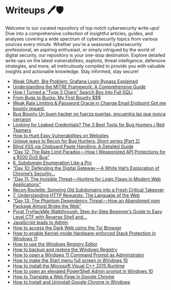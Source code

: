 # Writeups 🖊️🛡️
Welcome to our curated repository of top-notch cybersecurity write-ups! Dive into a comprehensive collection of insightful articles, guides, and analyses covering a wide spectrum of cybersecurity topics from various sources every minute. Whether you're a seasoned cybersecurity professional, an aspiring enthusiast, or simply intrigued by the world of digital security, our repository is your one-stop destination. Explore detailed write-ups on the latest vulnerabilities, exploits, threat intelligence, defensive strategies, and more, all meticulously compiled to provide you with valuable insights and actionable knowledge. Stay informed, stay secure!
<!-- WRITEUPS:START -->
- [Weak OAuth, Big Problem: Grafana Login Bypass Explained](https://teamdh49.medium.com/weak-oauth-big-problem-grafana-login-bypass-explained-ee078ad6aa27?source=rss------bug_bounty_writeup-5)
- [Understanding the MITRE Framework: A Comprehensive Guide](https://medium.com/@shalomo.social/understanding-the-mitre-framework-a-comprehensive-guide-736423cb2521?source=rss------bug_bounty_writeup-5)
- [How I Turned a “Type 3 Chars” Search Box Into Full SQLi](https://medium.com/@ghostxploiter/how-i-turned-a-type-3-chars-search-box-into-full-sqli-a4664e41071f?source=rss------bug_bounty_writeup-5)
- [From Bugs to Bucks: My First Bounty $$$](https://infosecwriteups.com/from-bugs-to-bucks-my-first-bounty-0ab9f6341368?source=rss------bug_bounty_writeup-5)
- [Weak Rate Limiting &amp; Password Oracle in Change Email Endpoint Got me bounty reward.](https://medium.com/@ch1ta/weak-rate-limiting-password-oracle-in-change-email-endpoint-got-me-bounty-reward-15de040a656f?source=rss------bug_bounty_writeup-5)
- [Bug Bounty Un buen hacker no fuerza puertas, encuentra las que nunca cerraron](https://gorkaaa.medium.com/bug-bounty-un-buen-hacker-no-fuerza-puertas-encuentra-las-que-nunca-cerraron-743232169bd8?source=rss------bug_bounty_writeup-5)
- [Looking for Leaked Credentials? The 3 Best Tools for Bug Hunters / Red Teamers](https://medium.com/@cheirishpro/looking-for-leaked-credentials-the-3-best-tools-for-bug-hunters-red-teamers-1c9e0891c321?source=rss------bug_bounty_writeup-5)
- [How to Hunt Easy Vulnerabilities on Websites](https://osintteam.blog/how-to-hunt-easy-vulnerabilities-on-websites-44024c3e301f?source=rss------bug_bounty_writeup-5)
- [Unique ways to Recon for Bug Hunters: Short series [Part 2]](https://osintteam.blog/unique-ways-to-recon-for-bug-hunters-short-series-part-2-735d0b2fad2b?source=rss------bug_bounty_writeup-5)
- [Blind XSS via Clipboard Paste Handling: A Detailed Guide](https://infosecwriteups.com/blind-xss-via-clipboard-paste-handling-a-detailed-guide-4c52d65c43f4?source=rss----7b722bfd1b8d---4)
- [“Day 12: The Rate Limit Paradox — How I Weaponized API Protections for a $500 DoS Bug”](https://infosecwriteups.com/day-12-the-rate-limit-paradox-how-i-weaponized-api-protections-for-a-500-dos-bug-497fa5f8fe45?source=rss----7b722bfd1b8d---4)
- [6. Subdomain Enumeration Like a Pro](https://infosecwriteups.com/6-subdomain-enumeration-like-a-pro-8461c8a92e25?source=rss----7b722bfd1b8d---4)
- [“Day 10: Defending the Digital Gateway — A White Hat’s Exploration of Chrome’s Security…](https://infosecwriteups.com/day-10-defending-the-digital-gateway-a-white-hats-exploration-of-chrome-s-security-e5f217177104?source=rss----7b722bfd1b8d---4)
- [“Day 11: The Invisible Threat — Hunting for Logic Flaws in Modern Web Applications”](https://infosecwriteups.com/day-11-the-invisible-threat-hunting-for-logic-flaws-in-modern-web-applications-08c5d279465c?source=rss----7b722bfd1b8d---4)
- [Recon Roulette: Spinning Old Subdomains into a Fresh Critical Takeover](https://infosecwriteups.com/recon-roulette-spinning-old-subdomains-into-a-fresh-critical-takeover-47dab541e5b6?source=rss----7b722bfd1b8d---4)
- [7. Understanding HTTP Requests: The Language of the Web](https://infosecwriteups.com/7-understanding-http-requests-the-language-of-the-web-167b4210b700?source=rss----7b722bfd1b8d---4)
- [“Day 13: The Phantom Dependency Threat — How an Abandoned npm Package Almost Broke the Web”](https://infosecwriteups.com/day-13-the-phantom-dependency-threat-how-an-abandoned-npm-package-almost-broke-the-web-b60155a56d9a?source=rss----7b722bfd1b8d---4)
- [Pyrat TryHackMe Walkthrough: Step-by-Step Beginner’s Guide to Easy Level CTF with Reverse Shell and…](https://infosecwriteups.com/pyrat-tryhackme-walkthrough-step-by-step-beginners-guide-to-easy-level-ctf-with-reverse-shell-and-df93f824d9d5?source=rss----7b722bfd1b8d---4)
- [JavaScript leads to Admin](https://infosecwriteups.com/javascript-leads-to-admin-f7afecc21d02?source=rss----7b722bfd1b8d---4)
- [How to access the Dark Web using the Tor Browser](https://www.bleepingcomputer.com/tutorials/how-to-access-the-dark-web-using-the-tor-browser/)
- [How to enable Kernel-mode Hardware-enforced Stack Protection in Windows 11](https://www.bleepingcomputer.com/tutorials/how-to-enable-kernel-mode-hardware-enforced-stack-protection-in-windows-11/)
- [How to use the Windows Registry Editor](https://www.bleepingcomputer.com/tutorials/how-to-use-the-windows-registry-editor/)
- [How to backup and restore the Windows Registry](https://www.bleepingcomputer.com/tutorials/how-to-backup-and-restore-the-windows-registry/)
- [How to open a Windows 11 Command Prompt as Administrator](https://www.bleepingcomputer.com/tutorials/how-to-open-a-windows-11-command-prompt-as-administrator/)
- [How to make the Start menu full screen in Windows 10](https://www.bleepingcomputer.com/tutorials/how-to-make-the-start-menu-full-screen-in-windows-10/)
- [How to install the Microsoft Visual C++ 2015 Runtime](https://www.bleepingcomputer.com/tutorials/how-to-install-the-microsoft-visual-c-2015-runtime/)
- [How to open an elevated PowerShell Admin prompt in Windows 10](https://www.bleepingcomputer.com/tutorials/how-to-open-an-elevated-powershell-admin-prompt-in-windows-10/)
- [How to Translate a Web Page in Google Chrome](https://www.bleepingcomputer.com/tutorials/how-to-translate-a-web-page-in-google-chrome/)
- [How to Install and Uninstall Google Chrome in Windows](https://www.bleepingcomputer.com/tutorials/how-to-install-and-uninstall-google-chrome-in-windows/)
<!-- WRITEUPS:END -->
